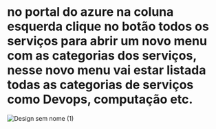 # no portal do azure na coluna esquerda clique no botão todos os serviços para abrir um novo menu com as categorias dos serviços, nesse novo menu vai estar listada todas as categorias de serviços como Devops, computação etc.
![Design sem nome (1)](https://github.com/user-attachments/assets/0bd97c5d-0d96-4829-a10a-6af753fb2436)
